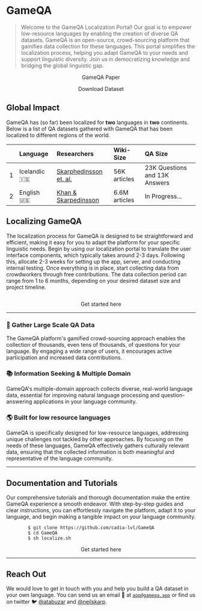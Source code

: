 # GameQA

> Welcome to the GameQA Localization Portal! Our goal is to empower low-resource languages by enabling the creation of diverse QA datasets. GameQA is an open-source, crowd-sourcing platform that gamifies data collection for these languages. This portal simplifies the localization process, helping you adapt GameQA to your needs and support linguistic diversity. Join us in democratizing knowledge and bridging the global linguistic gap.


<div class="container">
        <!-- Example row of columns -->
        <div class="row">
            <div class="col-md-6">
                <p style="text-align: center; color:#fff">
                <a href="https://aclanthology.org/2023.eacl-demo.18/" style="text-decoration: none" class="white-button">GameQA Paper</a>
            </p>
            </div>
            <div class="col-md-6">
                <p style="text-align: center;">
                    <a href="https://repository.clarin.is/repository/xmlui/handle/20.500.12537/310" style="text-decoration: none" class="green-button">Download Dataset</a>
                </p>
            </div>
        </div>
</div>

## Global Impact

GameQA has (so far) been localized for <b>two</b> languages in <b>two</b> continents. Below is a list of QA datasets gathered with GameQA that has been localized to different regions of the world.

|| Language | Researchers | Wiki-Size | QA Size | 
|:--| :-------- | :----------- | :--------- | :------- |
|1| Icelandic 🇮🇸| [Skarphedinsson et. al.]() | 56K articles | 23K Questions and 13K Answers| 
|2| English 🇺🇸| [Khan & Skarpedinsson]() | 6.6M articles | In Progress...| 


## Localizing GameQA

The localization process for GameQA is designed to be straightforward and efficient, making it easy for you to adapt the platform for your specific linguistic needs. Begin by using our localization portal to translate the user interface components, which typically takes around 2-3 days. Following this, allocate 2-3 weeks for setting up the app, server, and conducting internal testing. Once everything is in place, start collecting data from crowdworkers through free contributions. The data collection period can range from 1 to 6 months, depending on your desired dataset size and project timeline.

![]()

<div class="container">
    <div class="row">
        <div class="col-md-12">
                        <p style="text-align: center;">
                        <a href="/localization.md" style="text-decoration: none" class="green-button">Get started here</a></p>
                    </p>
        </div>
    </div>
</div>
<!-- <h4><p style="text-align: center;" class="green-button"><a href="/localization.md">Get started here</a></p></h4> -->

<hr>

<div class="container">
        <!-- Example row of columns -->
        <div class="row">
            <div class="col-md-4">
                <h3>💾 Gather Large Scale QA Data</h3>
                <p>The GameQA platform's gamified crowd-sourcing approach enables the collection of thousands, even tens of thousands, of questions for your language. By engaging a wide range of users, it encourages active participation and increased data contributions. </p>
                <!-- <p><a class="btn btn-secondary" href="#" role="button">View details »</a></p> -->
            </div>
            <div class="col-md-4">
                <h3>📚 Information Seeking & Multiple Domain</h3>
                <p>GameQA's multiple-domain approach collects diverse, real-world language data, essential for improving natural language processing and question-answering applications in your language community. </p>
                <!-- <p><a class="btn btn-secondary" href="#" role="button">View details »</a></p> -->
            </div>
            <div class="col-md-4">
                <h3>🌎 Built for low resource languages</h3>
                <p>GameQA is specifically designed for low-resource languages, addressing unique challenges not tackled by other approaches. By focusing on the needs of these languages, GameQA effectively gathers culturally relevant data, ensuring that the collected information is both meaningful and representative of the language community.</p>
                <!-- <p><a class="btn btn-secondary" href="#" role="button">View details »</a></p> -->
            </div>
        </div>
</div>

<hr>

## Documentation and Tutorials

Our comprehensive tutorials and thorough documentation make the entire GameQA experience a smooth endeavor. With step-by-step guides and clear instructions, you can effortlessly navigate the platform, adapt it to your language, and begin making a tangible impact on your language community.

```    
        $ git clone https://github.com/cadia-lvl/GameQA
        $ cd GameQA
        $ sh localize.sh
```

<div class="container">
    <div class="row">
        <div class="col-md-12">
                        <p style="text-align: center;">
                        <a href="/localization.md" style="text-decoration: none" class="green-button">Get started here</a></p>
                    </p>
        </div>
    </div>
</div>

<hr>

## Reach Out

We would love to get in touch with you and help you build a QA dataset in your own language. You can send us an email 📧 at [```app@gameqa.app```](mailto:app@gameqa.app) or find us on twitter 🐦 [@atabuzar](https://www.twitter.com/atabuzar) and [@neilskarp](https://www.twitter.com/neilskarp).
